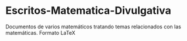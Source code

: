 # Escritos-Matematica-Divulgativa
Documentos de varios matemáticos tratando temas relacionados con las matemáticas. Formato LaTeX
